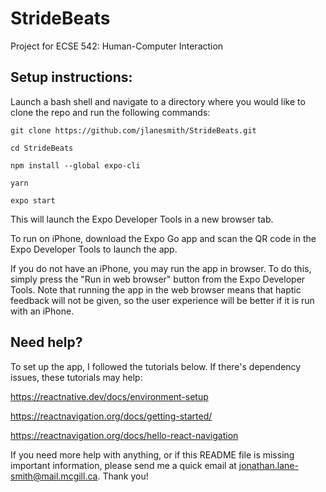# StrideBeats
Project for ECSE 542: Human-Computer Interaction

## Setup instructions:

Launch a bash shell and navigate to a directory where you would like to clone the repo and run the following commands:

`git clone https://github.com/jlanesmith/StrideBeats.git`

`cd StrideBeats`

`npm install --global expo-cli`

`yarn`

`expo start`

This will launch the Expo Developer Tools in a new browser tab.

To run on iPhone, download the Expo Go app and scan the QR code in the Expo Developer Tools to launch the app.

If you do not have an iPhone, you may run the app in browser. To do this, simply press the "Run in web browser" button from the Expo Developer Tools. Note that running the app in the web browser means that haptic feedback will not be given, so the user experience will be better if it is run with an iPhone.

## Need help?

To set up the app, I followed the tutorials below. If there's dependency issues, these tutorials may help:

https://reactnative.dev/docs/environment-setup

https://reactnavigation.org/docs/getting-started/

https://reactnavigation.org/docs/hello-react-navigation

If you need more help with anything, or if this README file is missing important information, please send me a quick email at jonathan.lane-smith@mail.mcgill.ca. Thank you!

